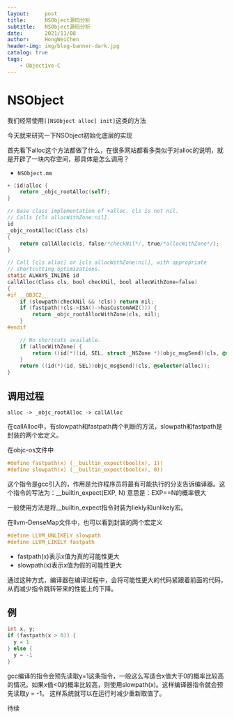 ```yaml
---
layout:     post
title:      NSObject源码分析
subtitle:   NSObject源码分析
date:       2021/11/08
author:     HongWeiChen
header-img: img/blog-banner-dark.jpg
catalog: true
tags:
    - Objective-C
---
```


# NSObject

我们经常使用`[[NSObject alloc] init]`这类的方法

今天就来研究一下NSObject初始化底层的实现

首先看下alloc这个方法都做了什么，在很多网站都看多类似于对alloc的说明，就是开辟了一块内存空间，那具体是怎么调用？

- `NSObject.mm`

```Objective-C
+ (id)alloc {
    return _objc_rootAlloc(self);
}

// Base class implementation of +alloc. cls is not nil.
// Calls [cls allocWithZone:nil].
id
_objc_rootAlloc(Class cls)
{
    return callAlloc(cls, false/*checkNil*/, true/*allocWithZone*/);
}

// Call [cls alloc] or [cls allocWithZone:nil], with appropriate
// shortcutting optimizations.
static ALWAYS_INLINE id
callAlloc(Class cls, bool checkNil, bool allocWithZone=false)
{
#if __OBJC2__
    if (slowpath(checkNil && !cls)) return nil;
    if (fastpath(!cls->ISA()->hasCustomAWZ())) {
        return _objc_rootAllocWithZone(cls, nil);
    }
#endif

    // No shortcuts available.
    if (allocWithZone) {
        return ((id(*)(id, SEL, struct _NSZone *))objc_msgSend)(cls, @selector(allocWithZone:), nil);
    }
    return ((id(*)(id, SEL))objc_msgSend)(cls, @selector(alloc));
}
```

## 调用过程
  `alloc -> _objc_rootAlloc -> callAlloc`

在callAlloc中，有slowpath和fastpath两个判断的方法，slowpath和fastpath是封装的两个宏定义。

在objc-os文件中
```Objective-C
#define fastpath(x) (__builtin_expect(bool(x), 1))
#define slowpath(x) (__builtin_expect(bool(x), 0))
```

这个指令是gcc引入的，作用是允许程序员将最有可能执行的分支告诉编译器。这个指令的写法为：__builtin_expect(EXP, N)
意思是：EXP==N的概率很大

一般使用方法是将__builtin_expect指令封装为liekly和unlikely宏。

在llvm-DenseMap文件中，也可以看到封装的两个宏定义
```Objective-C
#define LLVM_UNLIKELY slowpath
#define LLVM_LIKELY fastpath
```

- fastpath(x)表示x值为真的可能性更大
- slowpath(x)表示x值为假的可能性更大

通过这种方式，编译器在编译过程中，会将可能性更大的代码紧跟着前面的代码，从而减少指令跳转带来的性能上的下降。

## 例

```Objective-C
int x, y;
if (fastpath(x > 0)) {
  y = 1
} else {
  y = -1
}
```

gcc编译的指令会预先读取y=1这条指令，一般这么写适合x值大于0的概率比较高的情况。如果x值<0的概率比较高，则使用slowpath(x)。这样编译器指令就会预先读取y = -1。
这样系统就可以在运行时减少重新取值了。

待续

